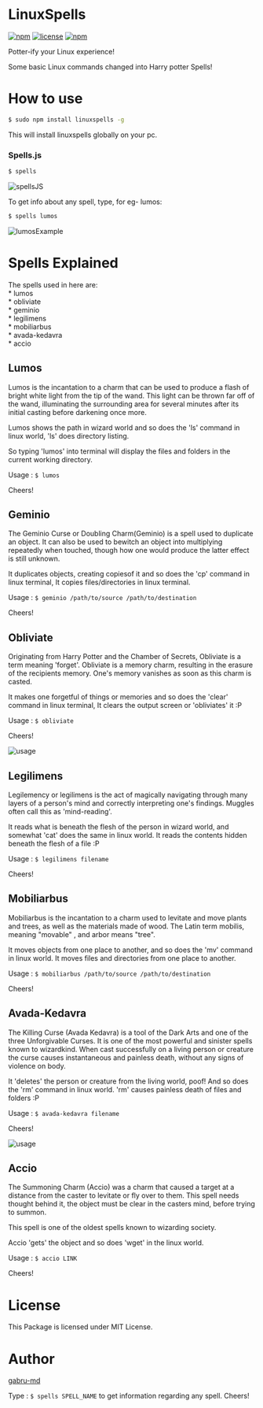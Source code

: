 # LinuxSpells
[![npm](https://img.shields.io/badge/npm-v0.8.1-brightgreen.svg?style=flat-square)]() [![license](https://img.shields.io/github/license/mashape/apistatus.svg?style=flat-square)](https://www.npmjs.com/package/linuxspells) [![npm](https://img.shields.io/badge/awesome-yes-ff69b4.svg?style=flat-square)](https://www.npmjs.com/package/linuxspells)

Potter-ify your Linux experience!

Some basic Linux commands changed into Harry potter Spells!

# How to use

```sh
$ sudo npm install linuxspells -g
```

This will install linuxspells globally on your pc.

### Spells.js

```sh
$ spells
```

![spellsJS](https://github.com/gabru-md/LinuxSpells/blob/master/spells/images/spellsJS.png?raw=true)

To get info about any spell, type, for eg- lumos:

```sh
$ spells lumos
```
![lumosExample](https://github.com/gabru-md/LinuxSpells/blob/master/spells/images/lumos.png?raw=true)


# Spells Explained

The spells used in here are:<br>
    * lumos<br>
    * obliviate<br>
    * geminio<br>
    * legilimens<br>
    * mobiliarbus<br>
    * avada-kedavra<br>
    * accio<br>

## Lumos

Lumos is the incantation to a charm that can be used to produce a flash of bright white light from the tip of the wand.
This light can be thrown far off of the wand, illuminating the surrounding area for several minutes
after its initial casting before darkening once more.

Lumos shows the path in wizard world and so does the 'ls' command in linux world, 'ls' does directory listing.

So typing 'lumos' into terminal will display the files and folders in the current working directory.

Usage : `$ lumos`

Cheers!

## Geminio

The Geminio Curse or Doubling Charm(Geminio) is a spell used to duplicate an object. It can also be used to bewitch an object into multiplying repeatedly when touched, though how one would produce the latter effect is still unknown.

It duplicates objects, creating copiesof it and so does the 'cp' command in linux terminal, It copies files/directories in linux terminal.

Usage : `$ geminio /path/to/source /path/to/destination`

Cheers!

## Obliviate

Originating from Harry Potter and the Chamber of Secrets, Obliviate is a term meaning 'forget'. Obliviate is a memory charm, resulting in the erasure of the recipients memory. One's memory vanishes as soon as this charm is casted.

It makes one forgetful of things or memories and so does the 'clear' command in linux terminal, It clears the output screen or 'obliviates' it :P

Usage : `$ obliviate`

Cheers!

![usage](https://github.com/gabru-md/LinuxSpells/blob/master/spells/images/lumos_obliviate.png?raw=true)
## Legilimens

Legilemency or legilimens is the act of magically navigating through many layers of a person's mind and correctly interpreting one's findings. Muggles often call this as 'mind-reading'.

It reads what is beneath the flesh of the person in wizard world, and somewhat 'cat' does the same in linux world. It reads the contents hidden beneath the flesh of a file :P

Usage : `$ legilimens filename`

Cheers!

## Mobiliarbus

Mobiliarbus is the incantation to a charm used to levitate and move plants and trees, as well as the materials made of wood. The Latin term mobilis, meaning "movable" , and arbor means "tree".

It moves objects from one place to another, and so does the 'mv' command in linux world. It moves files and directories from one place to another.

Usage : `$ mobiliarbus /path/to/source /path/to/destination`

Cheers!

## Avada-Kedavra

The Killing Curse (Avada Kedavra) is a tool of the Dark Arts and one of the three Unforgivable Curses. It is one of the most powerful and sinister spells known to wizardkind. When cast successfully on a living person or creature the curse causes instantaneous and painless death, without any signs of violence on body.

It 'deletes' the person or creature from the living world, poof! And so does the 'rm' command in linux world. 'rm' causes painless death of files and folders :P

Usage : `$ avada-kedavra filename`

Cheers!

![usage](https://github.com/gabru-md/LinuxSpells/blob/master/spells/images/avada-kedavra.png?raw=true)

## Accio

The Summoning Charm (Accio) was a charm that caused a target at a distance from the caster to levitate or fly over to them. This spell needs thought behind it, the object must be clear in the casters mind, before trying to summon.

This spell is one of the oldest spells known to wizarding society.

Accio 'gets' the object and so does 'wget' in the linux world.

Usage : `$ accio LINK`

Cheers!


# License
This Package is licensed under MIT License.

# Author
[gabru-md](https://github.com/gabru-md)

Type : `$ spells SPELL_NAME` to get information regarding any spell.
Cheers!
